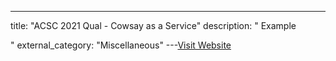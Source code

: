 ---
title: "ACSC 2021 Qual - Cowsay as a Service"
description: "
Example



"
external_category: "Miscellaneous"
---[Visit Website](https://github.com/w181496/CTF/tree/master/ACSC2021_qual/cowsay)

